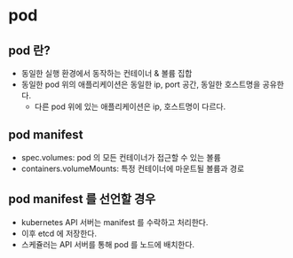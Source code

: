 # pod
## pod 란? 
- 동일한 실행 환경에서 동작하는 컨테이너 & 볼륨 집합
- 동일한 pod 위의 애플리케이션은 동일한 ip, port 공간, 동일한 호스트명을 공유한다.
  - 다른 pod 위에 있는 애플리케이션은 ip, 호스트명이 다르다.

## pod manifest
- spec.volumes: pod 의 모든 컨테이너가 접근할 수 있는 볼륨
- containers.volumeMounts: 특정 컨테이너에 마운트될 볼륨과 경로
 
## pod manifest 를 선언할 경우
- kubernetes API 서버는 manifest 를 수락하고 처리한다.
- 이후 etcd 에 저장한다.
- 스케쥴러는 API 서버를 통해 pod 를 노드에 배치한다.
